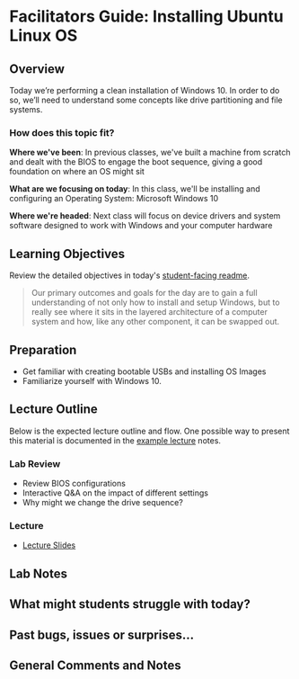 # Facilitators Guide: Installing Ubuntu Linux OS 

## Overview

Today we’re performing a clean installation of Windows 10. In order to do so, we’ll need to understand some concepts like drive partitioning and file systems.

### How does this topic fit?

**Where we've been**:
In previous classes, we've built a machine from scratch and dealt with the BIOS to engage the boot sequence, giving a good foundation on where an OS might sit

**What are we focusing on today**:
In this class, we'll be installing and configuring an Operating System: Microsoft Windows 10

**Where we're headed**:
Next class will focus on device drivers and system software designed to work with Windows and your computer hardware

## Learning Objectives

Review the detailed objectives in today's [student-facing readme](../README.md).

> Our primary outcomes and goals for the day are to gain a full understanding of not only how to install and setup Windows, but to really see where it sits in the layered architecture of a computer system and how, like any other component, it can be swapped out.

## Preparation

- Get familiar with creating bootable USBs and installing OS Images
- Familiarize yourself with Windows 10.

## Lecture Outline

Below is the expected lecture outline and flow. One possible way to present this material is documented in the [example lecture](../LECTURE-NOTES.md) notes.

### Lab Review

- Review BIOS configurations
- Interactive Q&A on the impact of different settings
- Why might we change the drive sequence?

### Lecture

- [Lecture Slides](https://docs.google.com/presentation/d/1Gkum95VG6tItTo62OXP7QFr-fea8mRQnDcfbhkf6Bo8/edit?usp=sharing)

## Lab Notes

## What might students struggle with today?

## Past bugs, issues or surprises...

## General Comments and Notes
